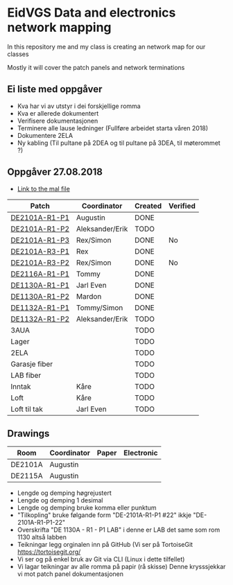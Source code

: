 <h1>EidVGS Data and electronics network mapping</h1>

<p>In this repository me and my class is creating an network map for our classes</p>
<p>Mostly it will cover the patch panels and network terminations</p>

## Ei liste med oppgåver 

* Kva har vi av utstyr i dei forskjellige romma
* Kva er allerede dokumentert
* Verifisere dokumentasjonen
* Terminere alle lause ledninger (Fullføre arbeidet starta våren 2018)
* Dokumentere 2ELA
* Ny kabling (Til pultane på 2DEA og til pultane på 3DEA, til møterommet ?)

## Oppgåver 27.08.2018

* [Link to the mal file](Panels/MAL.md)

|                  Patch                 |     Coordinator     |Created|Verified|
|----------------------------------------|---------------------|-------|--------|
|[DE2101A-R1-P1](Panels/DE2101A-R1-P1.md)| Augustin            |DONE   |        |
|[DE2101A-R1-P2](Panels/DE2101A-R1-P2.md)| Aleksander/Erik     |TODO   |        |
|[DE2101A-R1-P3](Panels/DE2101A-R1-P3.md)| Rex/Simon           |DONE   |No      |
|[DE2101A-R3-P1](Panels/DE2101A-R3-P1.md)| Rex                 |DONE   |        |
|[DE2101A-R3-P2](Panels/DE2101A-R3-P2.md)| Rex/Simon           |DONE   |No      |
|[DE2116A-R1-P1](Panels/DE2116A-R1-P1.md)| Tommy               |DONE   |        |
|[DE1130A-R1-P1](Panels/DE1130A-R1-P1.md)| Jarl Even           |DONE   |        |
|[DE1130A-R1-P2](Panels/DE1130A-R1-P2.md)| Mardon              |DONE   |        |
|[DE1132A-R1-P1](Panels/DE1132A-R1-P1.md)| Tommy/Simon         |DONE   |        |
|[DE1132A-R1-P2](Panels/DE1132A-R1-P2.md)| Aleksander/Erik     |TODO   |        |
|3AUA                                    |                     |TODO   |        |
|Lager                                   |                     |TODO   |        |
|2ELA                                    |                     |TODO   |        |
|Garasje fiber                           |                     |TODO   |        |
|LAB fiber                               |                     |TODO   |        |
|Inntak                                  | Kåre                |TODO   |        |
|Loft                                    | Kåre                |TODO   |        |
|Loft til tak                            | Jarl Even           |TODO   |        |

## Drawings 
|    Room     |     Coordinator     | Paper | Electronic  |
|-------------|---------------------|-------|-------------|
|DE2101A      |Augustin             |       |             |
|DE2115A      |Augustin             |       |             |

* Lengde og demping høgrejustert
* Lengde og demping 1 desimal
* Lengde og demping bruke komma eller punktum
* "Tilkopling" bruke følgande form "DE-2101A-R1-P1 #22"  ikkje "DE-2101A-R1-P1-22"
* Overskrifta "DE 1130A - R1 - P1 LAB" i denne er LAB det same som rom 1130 altså labben
* Teikningar legg orginalen inn på GitHub (Vi ser på TortoiseGit https://tortoisegit.org/
* Vi ser og på enkel bruk av Git via CLI (Linux i dette tilfellet)
* Vi lagar teikningar av alle romma på papir (rå skisse) Denne krysssjekkar vi mot patch panel dokumentasjonen



